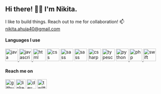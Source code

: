 ## Hi there! 👋🏻 I'm Nikita.
I like to build things. Reach out to me for collaboration!
📫 nikita.ahuja40@gmail.com

#### Languages I use


<a href="https://www.java.com" target="_blank"> <img src="https://devicon.dev/devicon.git/icons/java/java-original-wordmark.svg" alt="java" width="40" height="40"/> </a>   <a href="https://www.w3schools.com/js/default.asp" target="_blank"> <img src="https://devicon.dev/devicon.git/icons/javascript/javascript-original.svg" alt="javascript" width="40" height="40"/> </a>   <a href="https://www.w3schools.com/html/" target="_blank"> <img src="https://devicon.dev/devicon.git/icons/html5/html5-original.svg" alt="html" width="40" height="40"/></a>   <a href="https://www.w3schools.com/css/default.asp" target="_blank"> <img src="https://devicon.dev/devicon.git/icons/css3/css3-original.svg" alt="css" width="40" height="40"/></a> <a href="https://sass-lang.com/" target="_blank"> <img src="https://devicon.dev/devicon.git/icons/sass/sass-original.svg" alt="sass" width="40" height="40"/></a>   <a href="https://jquery.com/" target="_blank"> <img src="https://devicon.dev/devicon.git/icons/jquery/jquery-original-wordmark.svg" alt="sass" width="40" height="40"/></a>   <a href="https://docs.microsoft.com/en-us/dotnet/csharp/" target="_blank"> <img src="https://devicon.dev/devicon.git/icons/csharp/csharp-original.svg" alt="csharp" width="40" height="40"/></a>   <a href="https://www.typescriptlang.org/" target="_blank"> <img src="https://devicon.dev/devicon.git/icons/typescript/typescript-original.svg" alt="typescript" width="40" height="40"/></a>   <a href="https://www.python.org" target="_blank"> <img src="https://devicons.github.io/devicon/devicon.git/icons/python/python-original.svg" alt="python" width="40" height="40"/> </a>   <a href="https://www.php.net" target="_blank"> <img src="https://devicons.github.io/devicon/devicon.git/icons/php/php-original.svg" alt="php" width="40" height="40"/> </a>   <a href="https://developer.apple.com/swift/" target="_blank"> <img src="https://devicon.dev/devicon.git/icons/swift/swift-original.svg" alt="swift" width="40" height="40"/> </a> 

#### Reach me on 

[<img src='https://cdn.jsdelivr.net/npm/simple-icons@3.0.1/icons/github.svg' alt='github' height='30'>](https://github.com/nikitaahuja9)     [<img src='https://cdn.jsdelivr.net/npm/simple-icons@3.0.1/icons/linkedin.svg' alt='linkedin' height='30'>](https://www.linkedin.com/in/nikitaahuja9/)     [<img src='https://cdn.jsdelivr.net/npm/simple-icons@3.0.1/icons/instagram.svg' alt='dev' height='30'>](https://instagram.com/nixahuja)     [<img src='https://cdn.jsdelivr.net/npm/simple-icons@3.0.1/icons/twitter.svg' alt='twitter' height='30'>](https://twitter.com/nix_ahuja)  
